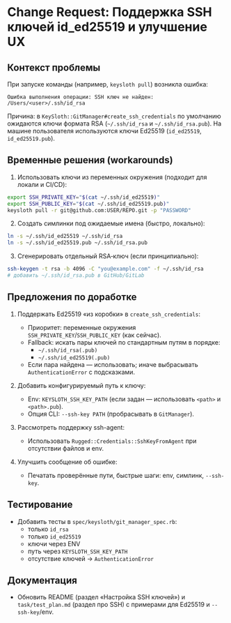 # Change Request: Поддержка SSH ключей id_ed25519 и улучшение UX

## Контекст проблемы
При запуске команды (например, `keysloth pull`) возникла ошибка:

```
Ошибка выполнения операции: SSH ключ не найден: /Users/<user>/.ssh/id_rsa
```

Причина: в `KeySloth::GitManager#create_ssh_credentials` по умолчанию ожидаются ключи формата RSA (`~/.ssh/id_rsa` и `~/.ssh/id_rsa.pub`). На машине пользователя используются ключи Ed25519 (`id_ed25519`, `id_ed25519.pub`).

## Временные решения (workarounds)
1. Использовать ключи из переменных окружения (подходит для локали и CI/CD):
```bash
export SSH_PRIVATE_KEY="$(cat ~/.ssh/id_ed25519)"
export SSH_PUBLIC_KEY="$(cat ~/.ssh/id_ed25519.pub)"
keysloth pull -r git@github.com:USER/REPO.git -p "PASSWORD"
```

2. Создать симлинки под ожидаемые имена (быстро, локально):
```bash
ln -s ~/.ssh/id_ed25519 ~/.ssh/id_rsa
ln -s ~/.ssh/id_ed25519.pub ~/.ssh/id_rsa.pub
```

3. Сгенерировать отдельный RSA‑ключ (если принципиально):
```bash
ssh-keygen -t rsa -b 4096 -C "you@example.com" -f ~/.ssh/id_rsa
# добавить ~/.ssh/id_rsa.pub в GitHub/GitLab
```

## Предложения по доработке
1. Поддержать Ed25519 «из коробки» в `create_ssh_credentials`:
   - Приоритет: переменные окружения `SSH_PRIVATE_KEY`/`SSH_PUBLIC_KEY` (как сейчас).
   - Fallback: искать пары ключей по стандартным путям в порядке:
     - `~/.ssh/id_rsa(.pub)`
     - `~/.ssh/id_ed25519(.pub)`
   - Если пара найдена — использовать; иначе выбрасывать `AuthenticationError` с подсказками.

2. Добавить конфигурируемый путь к ключу:
   - Env: `KEYSLOTH_SSH_KEY_PATH` (если задан — использовать `<path>` и `<path>.pub`).
   - Опция CLI: `--ssh-key PATH` (пробрасывать в `GitManager`).

3. Рассмотреть поддержку ssh-agent:
   - Использовать `Rugged::Credentials::SshKeyFromAgent` при отсутствии файлов и env.

4. Улучшить сообщение об ошибке:
   - Печатать проверённые пути, быстрые шаги: env, симлинк, `--ssh-key`.

## Тестирование
- Добавить тесты в `spec/keysloth/git_manager_spec.rb`:
  - только `id_rsa`
  - только `id_ed25519`
  - ключи через ENV
  - путь через `KEYSLOTH_SSH_KEY_PATH`
  - отсутствие ключей → `AuthenticationError`

## Документация
- Обновить README (раздел «Настройка SSH ключей») и `task/test_plan.md` (раздел про SSH) с примерами для Ed25519 и `--ssh-key`/env.
